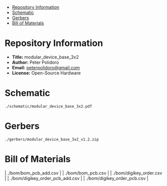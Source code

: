 - [Repository Information](#orgf4c06a8)
- [Schematic](#org328ba25)
- [Gerbers](#org4bf5f2f)
- [Bill of Materials](#orgd44a223)



<a id="orgf4c06a8"></a>

# Repository Information

-   **Title:** modular\_device\_base\_3x2
-   **Author:** Peter Polidoro
-   **Email:** peterpolidoro@gmail.com
-   **License:** Open-Source Hardware


<a id="org328ba25"></a>

# Schematic

    ./schematic/modular_device_base_3x2.pdf


<a id="org4bf5f2f"></a>

# Gerbers

    ./gerbers/modular_device_base_3x2_v1.2.zip


<a id="orgd44a223"></a>

# Bill of Materials

| ./bom/bom\_pcb\_add.csv            |
| ./bom/bom\_pcb.csv                 |
| ./bom/digikey\_order.csv           |
| ./bom/digikey\_order\_pcb\_add.csv |
| ./bom/digikey\_order\_pcb.csv      |
